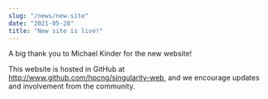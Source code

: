 ```yaml
---
slug: "/news/new-site"
date: "2021-05-28"
title: "New site is live!"
---
```


A big thank you to Michael Kinder for the new website!

This website is hosted in GitHub at http://www.github.com/hpcng/singularity-web, and we encourage updates and involvement from the community.